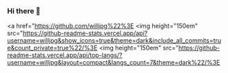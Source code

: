 ### Hi there 👋

<!--
**willjpg/willjpg** is a ✨ _special_ ✨ repository because its `README.md` (this file) appears on your GitHub profile.

Here are some ideas to get you started:

- 🔭 I’m currently working on ...
- 🌱 I’m currently learning ...
- 👯 I’m looking to collaborate on ...
- 🤔 I’m looking for help with ...
- 💬 Ask me about ...
- 📫 How to reach me: ...
- 😄 Pronouns: ...
- ⚡ Fun fact: ...
-->
<a href="https://github.com/willjpg%22%3E
  <img height="150em" src="https://github-readme-stats.vercel.app/api?username=willjpg&show_icons=true&theme=dark&include_all_commits=true&count_private=true%22/%3E
  <img height="150em" src="https://github-readme-stats.vercel.app/api/top-langs/?username=willjpg&layout=compact&langs_count=7&theme=dark%22/%3E
</div>

